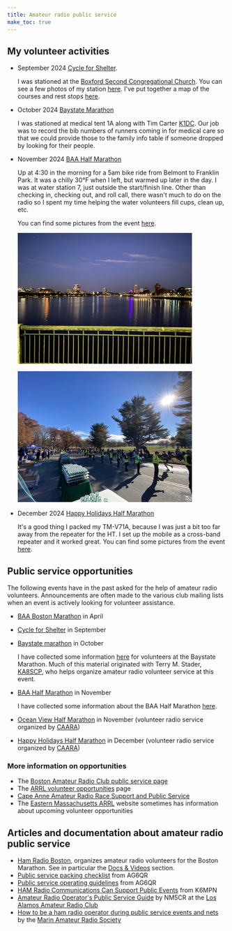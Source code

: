 ```yaml
---
title: Amateur radio public service
make_toc: true
---
```


## My volunteer activities

- September 2024 [Cycle for
  Shelter](https://give.emmausinc.org/event/2024-cycle-for-shelter/e570321).

  I was stationed at the [Boxford Second Congregational Church][boxford]. You can see a few photos of my station
  [here](https://photos.app.goo.gl/BknbK9RmPYQ6ZwGP6). I've put together a map of the courses and rest stops [here](https://www.google.com/maps/d/edit?mid=1AVcfy-LazXzyhn2wXhymyljLHbaF0zA&usp=sharing).

  [boxford]: https://maps.app.goo.gl/XeGoP6vEKsBJMwGW8

- October 2024 [Baystate Marathon][baystate]

  I was stationed at medical tent 1A along with Tim Carter [K1DC]. Our job was to record the bib numbers of runners coming in for medical care so that we could provide those to the family info table if someone dropped by looking for their people.

  [k1dc]: https://www.qrz.com/db/K1DC

- November 2024 [BAA Half Marathon][baahalf]

  Up at 4:30 in the morning for a 5am bike ride from Belmont to Franklin Park. It was a chilly 30°F when I left, but warmed up later in the day. I was at water station 7, just outside the start/finish line. Other than checking in, checking out, and roll call, there wasn't much to do on the radio so I spent my time helping the water volunteers fill cups, clean up, etc. 

  You can find some pictures from the event [here](https://photos.app.goo.gl/oQaxifhZ3dft7wwy6).

  ![Picture of Cambridge and Boston taken early in the morning from the Mass Ave Bridge](baa_half_marathon/2024/massavebridge.jpg)

  ![Picture of volunteers holding out cups of water to runners](baa_half_marathon/2024/waterstop.jpg)

- December 2024 [Happy Holidays Half Marathon][hhh]

  It's a good thing I packed my TM-V71A, because I was just a bit too far away from the repeater for the HT. I set up the mobile as a cross-band repeater and it worked great. You can find some pictures from the event [here](https://photos.google.com/album/AF1QipOdTIKuRMeSPWXmk9raMrLtjzntuqLiUOIQNPTQ).

## Public service opportunities

The following events have in the past asked for the help of amateur radio volunteers. Announcements are often made to the various club mailing lists when an event is actively looking for volunteer assistance.

- [BAA Boston Marathon][baa] in April

- [Cycle for Shelter](https://emmausinc.org/cycle-for-shelter-2/) in September

- [Baystate marathon][baystate] in October

  I have collected some information [here](baystate_marathon) for volunteers at the Baystate Marathon. Much of this material originated with Terry M. Stader, [KA8SCP], who helps organize amateur radio volunteer service at this event.

- [BAA Half Marathon][baahalf] in November
 
  I have collected some information about the BAA Half Marathon [here](baa_half_marathon).

- [Ocean View Half Marathon](https://www.yukanrun.com/oceanview-half-marathon-5k) in November (volunteer radio service organized by [CAARA])

- [Happy Holidays Half Marathon][hhh] in December (volunteer radio service organized by [CAARA])

[baa]: https://www.baa.org/races/boston-marathon/volunteer
[baystate]: https://www.baystatemarathon.com/
[baahalf]: https://www.baa.org/races/boston-half
[ka8scp]: http://ka8scp.wb1gof.net/
[hhh]: https://www.yukanrun.com/happy-holidays-half-merrython-5k

### More information on opportunities

- The [Boston Amateur Radio Club public service page](https://www.barc.org/public-service/)
- The [ARRL volunteer opportunities](http://www.arrl.org/volunteer-opportunities) page
- [Cape Anne Amateur Radio Race Support and Public Service][caara]
- The [Eastern Massachusetts ARRL](https://ema.arrl.org/) website sometimes has information about upcoming volunteer opportunities

[caara]: https://sites.google.com/view/caararaces/home
## Articles and documentation about amateur radio public service

- [Ham Radio Boston](https://www.hamradioboston.org/), organizes amateur radio volunteers for the Boston Marathon. See in particular the [Docs & Videos](https://www.hamradioboston.org/docs-videos) section.
- [Public service packing checklist](https://ag6qr.net/index.php/public-service-packing-checklist/) from AG6QR
- [Public service operating guidelines](https://ag6qr.net/index.php/public-service-operating-guidelines/) from AG6QR
- [HAM Radio Communications Can Support Public Events](https://k6mpn.org/training/resources/2019OctPublic%20Events%20Support_2.pdf) from K6MPN
- [Amateur Radio Operator's Public Service Guide](https://laarc.weebly.com/uploads/7/3/2/9/73292865/guidlines_for_community_events.pdf) by NM5CR at the [Los Alamos Amateur Radio Club](https://laarc.weebly.com)
- [How to be a ham radio operator during public service events and nets](https://youtu.be/HHxNOMGSwAI?si=hQ7T_-v_ZJ-z-1Cy) by the [Marin Amateur Radio Society](https://www.w6sg.net/)
